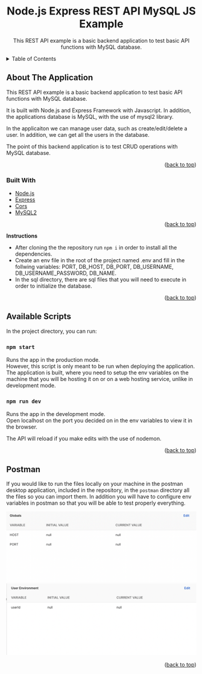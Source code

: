 <div id="top"></div>

<h1 align="center">Node.js Express REST API MySQL JS Example</h1>

<div align="center">
  <p align="center">
    This REST API example is a basic backend application to test basic API functions with MySQL database.
  </p>
</div>

<!-- TABLE OF CONTENTS -->
<details>
  <summary>Table of Contents</summary>
  <ol>
    <li>
      <a href="#about-the-application">About The Application</a>
      <ul>
        <li><a href="#built-with">Built With</a></li>
      </ul>
    </li>
    <li><a href="#how-to-install">How To Install</a></li>
    <li><a href="#available-scripts">Available Scripts</a></li>
    <li><a href="#postman">Postman</a></li>
  </ol>
</details>

<!-- ABOUT THE APPLICATION -->

## About The Application

This REST API example is a basic backend application to test basic API functions with MySQL database.

It is built with Node.js and Express Framework with Javascript. In addition, the applications database is MySQL, with the use of mysql2 library.

In the applicaiton we can manage user data, such as create/edit/delete a user. In addition, we can get all the users in the database.

The point of this backend application is to test CRUD operations with MySQL database.

<p align="right">(<a href="#top">back to top</a>)</p>

### Built With

-   [Node.js](https://nodejs.org/en/)
-   [Express](https://expressjs.com/)
-   [Cors](https://www.npmjs.com/package/cors)
-   [MySQL2](https://www.npmjs.com/package/mysql2)

<p align="right">(<a href="#top">back to top</a>)</p>

<!-- INSTALLATION INSTRUCTIONS -->


**Instructions**

-   After cloning the the repository run `npm i` in order to install all the dependencies.
-   Create an env file in the root of the project named .env and fill in the follwing variables: PORT, DB_HOST, DB_PORT, DB_USERNAME, DB_USERNAME_PASSWORD, DB_NAME.
-   In the sql directory, there are sql files that you will need to execute in order to initialize the database.

<p align="right">(<a href="#top">back to top</a>)</p>

<!--  AVAILABLE SCRIPTS -->

## Available Scripts

In the project directory, you can run:

### `npm start`

Runs the app in the production mode.\
However, this script is only meant to be run when deploying the application. The application is built, where you need to setup the env variables on the machine that you will be hosting it on or on a web hosting service, unlike in development mode.

### `npm run dev`

Runs the app in the development mode.\
Open localhost on the port you decided on in the env variables to view it in the browser.

The API will reload if you make edits with the use of nodemon.

<p align="right">(<a href="#top">back to top</a>)</p>

<!-- POSTMAN -->

## Postman

If you would like to run the files locally on your machine in the postman desktop application, included in the repository, in the `postman` directory all the files so you can import them. In addition you will have to configure env variables in postman so that you will be able to test properly everything.

<div align="center">
  <img src="./assets/postman/postman-global-env-variables.png" alt="Postman global env variables."/>
  <img src="./assets/postman/postman-jobs-env-variables.png" alt="Postman admin env variables."/>
</div>

<p align="right">(<a href="#top">back to top</a>)</p>
